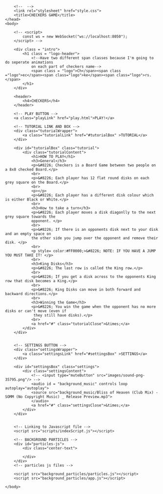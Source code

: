 <!DOCTYPE html>
<html lang="en">
    <head>
        <meta charset="UTF-8">
        <link rel="preconnect" href="https://fonts.googleapis.com">
        <link rel="preconnect" href="https://fonts.gstatic.com" crossorigin>
        <link href="https://fonts.googleapis.com/css2?family=Caesar+Dressing&family=DotGothic16&family=Geostar+Fill&family=Ma+Shan+Zheng&family=Montserrat+Alternates:ital,wght@0,100;1,300&family=Permanent+Marker&family=Special+Elite&family=VT323&display=swap" rel="stylesheet">
        
        <!--  -->
        <link rel="stylesheet" href="style.css">
        <title>CHECKERS GAME</title>  
    </head>
    <body>

        <!-- <script>
            const ws = new WebSocket("ws://localhost:8050");
        </script> -->
    
        <div class = "intro">
            <h1 class = "logo-header">
                <!--Have two different span classes because I'm going to do seperate animations
                on each part of checkers name-->
                <span class = "logo">Ch</span><span class ="logo">ec</span><span class="logo">ke</span><span class="logo">rs.</span>
            </h1>
        </div>

        <header>
            <h4>CHECKERS</h4>
        </header>

        <!-- PLAY BUTTON -->
        <a class="playLink" href="play.html">PLAY!</a>

        <!-- TUTORIAL LINK AND BOX -->
        <div class="tutorialWrapper">
            <a class="tutorialLink" href="#tutorialBox" >TUTORIAL</a>
        </div>

        <div id="tutorialBox" class="tutorial">
            <div class="tutorialContent">
                <h1>HOW TO PLAY</h1>
                <h3>General</h3>
                <p>&#8226; Checkers is a Board Game between two people on a 8x8 checked Board.</p>
                <br>
                <p>&#8226; Each player has 12 flat round disks on each grey square on the Board.</p>
                <br>
                <p></p>
                <p>&#8226; Each player has a different disk colour which is either Black or White.</p>
                <br>
                <h3>How to take a turn</h3>
                <p>&#8226; Each player moves a disk diagonlly to the next grey square towards the
                opponent. </p>
                <br>
                <p>&#8226; If there is an opponents disk next to your disk and an empty space on 
                the other side you jump over the opponent and remove their disk. </p>
                <br>
                <p style= color:#FF0000;>&#8226; NOTE: IF YOU HAVE A JUMP YOU MUST TAKE IT! </p>
                <br>
                <h3>King Disks</h3>
                <p>&#8226; The last row is called the King row.</p>
                <br>
                <p>&#8226; If you get a disk across to the opponents King row that disk becomes a King.</p>
                <br>
                <p>&#8226; King Disks can move in both forward and backward directions.</p>
                <br>
                <h3>Winning the Game</h3>
                <p>&#8226; You win the game when the opponent has no more disks or can't move (even if
                 they still have disks).</p>
                <br>
                <a href="#" class="tutorialClose">&times;</a>
            </div>
        </div>
        
        
        <!-- SETTINGS BUTTON -->
        <div class="settingsWrapper">
            <a class="settingsLink" href="#settingsBox" >SETTINGS</a>
        </div>

        <div id="settingsBox" class="settings">
            <div class="settingsContent">
                <!-- <input type="muteButton" src="images/sound-png-35795.png"/> -->
                <audio id = "background_music" controls loop autoplay="autoplay">
                <source src="background_music/Bliss of Heaven (Club Mix) - SOMM (No Copyright Music) _ Release Preview.mp3">
                </audio>
                <a href="#" class="settingsClose">&times;</a>
            </div>
        </div>
        
        
        <!-- Linking to Javascript file -->
        <script src="scripts/indexScript.js"></script>

        <!-- BACKGROUND PARTICLES -->
        <div id="particles-js">
            <div class="center-text">
                
            </div>
        </div>
        <!-- particles js files -->
        
        <script src="background_particles/particles.js"></script>
        <script src="background_particles/app.js"></script>
        
    </body>
</html>
